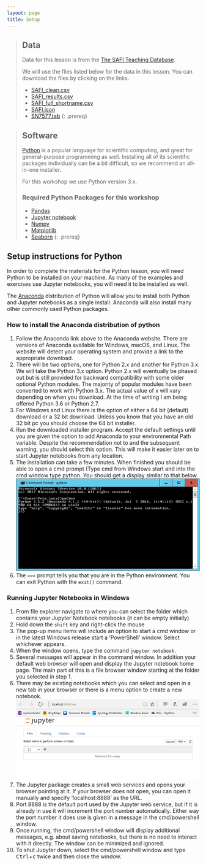 ```yaml
---
layout: page
title: Setup
---
```


> ## Data
> Data for this lesson is from the [The SAFI Teaching Database](http://datacarpentry.org/socialsci-workshop/data/).
>
> We will use the files listed below for the data in this lesson. You can download the files by clicking on the links.
>
> - [SAFI_clean.csv](/data/SAFI_clean.csv)
> - [SAFI_results.csv](/data/SAFI_results.csv)
> - [SAFI\_full\_shortname.csv](/data/SAFI_full_shortname.csv)
> - [SAFI.json](/data/SAFI.json)
> - [SN7577.tab](/data/SN7577.tab)
{: .prereq}

> ## Software
> [Python](http://python.org) is a popular language for
> scientific computing, and great for general-purpose programming as
> well.  Installing all of its scientific packages individually can be
> a bit difficult, so we recommend an all-in-one installer.
>
> For this workshop we use Python version 3.x.
> 
> ### Required Python Packages for this workshop
> 
> * [Pandas](http://pandas.pydata.org/)
> * [Jupyter notebook](http://jupyter.org/)
> * [Numpy](http://www.numpy.org/)
> * [Matplotlib](http://matplotlib.org/)
> * [Seaborn](https://seaborn.pydata.org)
{: .prereq}


## Setup instructions for Python

In order to complete the materials for the Python lesson, you will need Python to be installed on your machine. As many of the examples and exercises use Jupyter notebooks, you will need it to be installed as well.

The [Anaconda](https://www.anaconda.com/download/) distribution of Python will allow you to install both Python and Jupyter notebooks as a single install. Anaconda will also install many other commonly used Python packages.

### How to install the Anaconda distribution of python

1.	Follow the Anaconda link above to the Anaconda website. There are versions of Anaconda available for Windows, macOS, and Linux. The website will detect your operating system and provide a link to the appropriate download.
2.	There will be two options, one for Python 2.x and another for Python 3.x. We will take the Python 3.x option. Python 2.x will eventually be phased out but is still provided for backward compatibility with some older optional Python modules. The majority of popular modules have been converted to work with Python 3.x. The actual value of x will vary depending on when you download. At the time of writing I am being offered Python 3.6 or Python 2.7.
3.	For Windows and Linux there is the option of either a 64 bit (default) download or a 32 bit download. Unless you know that you have an old 32 bit pc you should choose the 64 bit installer.
4.	Run the downloaded installer program. Accept the default settings until you are given the option to add Anaconda to your environmental Path variable. Despite the recommendation not to and the subsequent warning, you should select this option. This will make it easier later on to start Jupyter notebooks from any location.
5.	The installation can take a few minutes. When finished you should be able to open a cmd prompt (Type cmd from Windows start and into the cmd window type python. You should get a display similar to that below.  
![Python Install](/fig/Python_install_1.png)
6.	The `>>>` prompt tells you that you are in the Python environment. You can exit Python with the `exit()` command.  



### Running Jupyter Notebooks in Windows

1. From file explorer navigate to where you can select the folder which contains your Jupyter Notebook notebooks (it can be empty initially).
2. Hold down the `shift` key and right-click the mouse
3.	The pop-up menu items will include an option to start a cmd window or in the latest Windows release start a ‘PowerShell’ window. Select whichever appears.
4.	When the window opens, type the command `jupyter notebook`.
5.	Several messages will appear in the command window. In addition your default web browser will open and display the Jupyter notebook home page. The main part of this is a file browser window starting at the folder you selected in step 1.
6.	There may be existing notebooks which you can select and open in a new tab in your browser or there is a menu option to create a new notebook.
![Python Install](/fig/Python_install_2.png)
7.	The Jupyter package creates a small web services and opens your browser pointing at it. If your browser does not open, you can open it manually and specify ‘localhost:8888’ as the URL.
8.	Port 8888 is the default port used by the Jupyter web service, but if it is already in use it will increment the port number automatically. Either way the port number it does use is given in a message in the cmd/powershell window.
9.	Once running, the cmd/powershell window will display additional messages, e.g. about saving notebooks, but there is no need to interact with it directly. The window can be minimized and ignored.
10.	To shut Jupyter down, select the cmd/powershell window and type <kbd>Ctrl</kbd>+<kbd>c</kbd> twice and then close the window.
